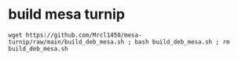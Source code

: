 # build mesa turnip
```
wget https://github.com/Mrcl1450/mesa-turnip/raw/main/build_deb_mesa.sh ; bash build_deb_mesa.sh ; rm build_deb_mesa.sh
```
